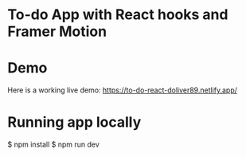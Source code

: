 
# To-do App with React hooks and Framer Motion


# Demo
Here is a working live demo:
https://to-do-react-doliver89.netlify.app/


# Running app locally
  $ npm install
	$ npm run dev


